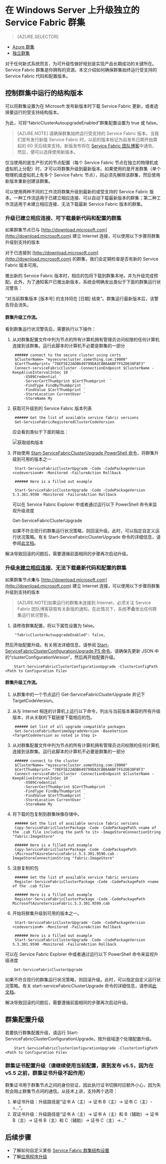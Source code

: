<properties
    pageTitle="在 Windows Server 上升级独立的 Service Fabric 群集 | Azure"
    description="升级运行独立 Service Fabric 群集的 Service Fabric 代码和/或配置，包括设置群集更新模式"
    services="service-fabric"
    documentationcenter=".net"
    author="ChackDan"
    manager="timlt"
    editor="" />
<tags
    ms.assetid="66296cc6-9524-4c6a-b0a6-57c253bdf67e"
    ms.service="service-fabric"
    ms.devlang="dotnet"
    ms.topic="article"
    ms.tgt_pltfrm="na"
    ms.workload="na"
    ms.date="02/02/2017"
    wacn.date="03/03/2017"
    ms.author="chackdan" />  


# 在 Windows Server 上升级独立的 Service Fabric 群集

> [AZURE.SELECTOR]
- [Azure 群集](/documentation/articles/service-fabric-cluster-upgrade/)
- [独立群集](/documentation/articles/service-fabric-cluster-upgrade-windows-server/)

对于任何新式系统而言，为可升级性做好规划是实现产品长期成功的关键所在。Service Fabric 群集是你拥有的资源。本文介绍如何确保群集始终运行受支持的 Service Fabric 代码和配置版本。

## 控制群集中运行的结构版本

可以将群集设置为在 Microsoft 发布新版本时下载 Service Fabric 更新，或者选择要运行的受支持结构版本。

为此，可将“fabricClusterAutoupgradeEnabled”群集配置设置为 true 或 false。


>[AZURE.NOTE] 请确保群集始终运行受支持的 Service Fabric 版本。当我们宣布发行新版 Service Fabric 时，以前的版本标记为自发布日期开始算起的 60 天后结束支持。新版发布将在 [Service Fabric 团队博客](https://blogs.msdn.microsoft.com/azureservicefabric/)中通告。然后，便可以选择使用新版本。


仅当使用的是生产形式的节点配置（每个 Service Fabric 节点在独立的物理机或虚拟机上分配）时，才可以将群集升级到最新版本。如果使用的是开发群集（单个物理机或虚拟机上有多个 Service Fabric 节点），则必须先解除该群集，然后使用新版本重新创建该群集。


可以使用两种不同的工作流将群集升级到最新的或受支持的 Service Fabric 版本。一种工作流适用于已建立相应连接、可以自动下载最新版本的群集；第二种工作流适用于未建立相应连接、无法下载最新 Service Fabric 版本的群集。

### 升级已建立相应连接、可下载最新代码和配置的群集 

如果群集节点已与 [http://download.microsoft.com](http://download.microsoft.com) 建立 Internet 连接，可以使用以下步骤将群集升级到支持的版本

对于已连接到 [http://download.microsoft.com](http://download.microsoft.com) 的群集，我们会定期检查是否有新的 Service Fabric 版本可用。


推出新的 Service Fabric 版本时，相应的包将下载到群集本地，并为升级完成预配。此外，为了通知客户已推出新版本，系统会明确发出类似于下面的群集运行状况警告：

“对当前群集版本 [版本号] 的支持将在 [日期] 结束”。群集运行最新版本后，该警告将会消失。


#### 群集升级工作流。
 
看到群集运行状况警告后，需要执行以下操作：

1. 从对群集配置文件中列为节点的所有计算机拥有管理员访问权限的任何计算机连接到该群集。运行此脚本的计算机不必要是群集的一部分



		###### connect to the secure cluster using certs
		$ClusterName= "mysecurecluster.something.com:19000"
		$CertThumbprint= "70EF5E22ADB649799DA3C8B6A6BF7FG2D630F8F3" 
		Connect-serviceFabricCluster -ConnectionEndpoint $ClusterName -KeepAliveIntervalInSec 10 `
			-X509Credential `
			-ServerCertThumbprint $CertThumbprint  `
			-FindType FindByThumbprint `
			-FindValue $CertThumbprint `
			-StoreLocation CurrentUser `
			-StoreName My


2. 获取可升级到的 Service Fabric 版本列表



		###### Get the list of available service fabric versions 
		Get-ServiceFabricRegisteredClusterCodeVersion


	应会看到类似于下面的输出：

	![获取结构版本][getfabversions]  


3. 开始使用 [Start-ServiceFabricClusterUpgrade PowerShell 命令](https://msdn.microsoft.com/zh-cn/library/mt125872.aspx)，将群集升级到可用的版本之一



		Start-ServiceFabricClusterUpgrade -Code -CodePackageVersion <codeversion#> -Monitored -FailureAction Rollback

		###### Here is a filled out example

		Start-ServiceFabricClusterUpgrade -Code -CodePackageVersion 5.3.301.9590 -Monitored -FailureAction Rollback
	

	可以在 Service Fabric Explorer 中或者通过运行以下 PowerShell 命令来监视升级进度



	Get-ServiceFabricClusterUpgrade


	如果不符合现行的群集运行状况策略，则回滚升级。此时，可以指定自定义运行状况策略。有关 Start-ServiceFabricClusterUpgrade 命令的详细信息，请参阅[此文档](https://msdn.microsoft.com/zh-cn/library/mt125872.aspx)。

解决导致回滚的问题后，需要遵循前面相同的步骤再次启动升级。


### 升级<U>未建立相应连接</u>、无法下载最新代码和配置的群集

如果群集节点**未**与 [http://download.microsoft.com](http://download.microsoft.com) 建立 Internet 连接，可以使用以下步骤将群集升级到支持的版本


>[AZURE.NOTE]如果运行的群集未连接到 Internet，必须关注 Service Fabric 团队博客获取有关新版的通知。在此情况下，系统**不会**发出任何群集运行状况警告。

1. 请修改群集配置，将以下属性设置为 false。

        "fabricClusterAutoupgradeEnabled": false,

然后开始配置升级。有关用法详细信息，请参阅 [Start-ServiceFabricClusterConfigurationUpgrade PS 命令](https://msdn.microsoft.com/zh-cn/library/mt788302.aspx)。请确保先更新 JSON 中的“clusterConfigurationVersion”，然后再开始配置升级。



    	Start-ServiceFabricClusterConfigurationUpgrade -ClusterConfigPath <Path to Configuration File> 



#### 群集升级工作流。
1. 从群集中的一个节点运行 Get-ServiceFabricClusterUpgrade 并记下 TargetCodeVersion。
2. 从与 Internet 相连的计算机上运行以下命令，列出与当前版本兼容的所有升级版本，并从关联的下载链接下载相应的包。

   
	    ###### Get list of all upgrade compatible packages
	    Get-ServiceFabricRuntimeUpgradeVersion -BaseVersion <TargetCodeVersion as noted in Step 1>

3. 从对群集配置文件中列为节点的所有计算机拥有管理员访问权限的任何计算机连接到该群集。运行此脚本的计算机不必要是群集的一部分
   


		###### connect to the cluster
		$ClusterName= "mysecurecluster.something.com:19000"
		$CertThumbprint= "70EF5E22ADB649799DA3C8B6A6BF7FG2D630F8F3" 
		Connect-serviceFabricCluster -ConnectionEndpoint $ClusterName -KeepAliveIntervalInSec 10 `
			-X509Credential `
			-ServerCertThumbprint $CertThumbprint  `
			-FindType FindByThumbprint `
			-FindValue $CertThumbprint `
			-StoreLocation CurrentUser `
			-StoreName My

4. 将下载的包复制到群集映像存储中。
   


		###### Get the list of available service fabric versions 
		Copy-ServiceFabricClusterPackage -Code -CodePackagePath <name of the .cab file including the path to it> -ImageStoreConnectionString "fabric:ImageStore"

		###### Here is a filled out example
		Copy-ServiceFabricClusterPackage -Code -CodePackagePath .\MicrosoftAzureServiceFabric.5.3.301.9590.cab -ImageStoreConnectionString "fabric:ImageStore"



5. 注册复制的包



		###### Get the list of available service fabric versions 
		Register-ServiceFabricClusterPackage -Code -CodePackagePath <name of the .cab file> 

		###### Here is a filled out example
		Register-ServiceFabricClusterPackage -Code -CodePackagePath MicrosoftAzureServiceFabric.5.3.301.9590.cab




6. 开始将群集升级到可用的版本之一。



		Start-ServiceFabricClusterUpgrade -Code -CodePackageVersion <codeversion#> -Monitored -FailureAction Rollback

		###### Here is a filled out example
		Start-ServiceFabricClusterUpgrade -Code -CodePackageVersion 5.3.301.9590 -Monitored -FailureAction Rollback
		

可以在 Service Fabric Explorer 中或者通过运行以下 PowerShell 命令来监视升级进度



		Get-ServiceFabricClusterUpgrade


如果不符合现行的群集运行状况策略，则回滚升级。此时，可以指定自定义运行状况策略。有关 start-serviceFabricClusterUpgrade 命令的详细信息，请参阅[此文档](https://msdn.microsoft.com/zh-cn/library/mt125872.aspx)。

解决导致回滚的问题后，需要遵循前面相同的步骤再次启动升级。


## 群集配置升级
若要执行群集配置升级，请运行 Start-ServiceFabricClusterConfigurationUpgrade。按升级域逐个处理配置升级。



	    Start-ServiceFabricClusterConfigurationUpgrade -ClusterConfigPath <Path to Configuration File> 


### 群集证书配置升级（请继续使用当前配置，直到发布 v5.5，因为在 v5.5 之前，群集证书升级不起作用）
群集证书用于群集节点之间的身份验证，因此执行证书切换时应额外小心，因为失败会阻止群集节点间的通信。从技术上讲，支持两个选项：

1. 单证书升级：升级路径是“证书 A（主）-> 证书 B（主）-> 证书 C（主）->...”。
2. 双证书升级：升级路径是“证书 A（主）-> 证书 A（主）和 B（辅助）-> 证书 B（主）-> 证书 B（主）和 C（辅助）-> 证书 C（主）->...”


## 后续步骤
- 了解如何自定义某些 [Service Fabric 群集结构设置](/documentation/articles/service-fabric-cluster-fabric-settings/)
- 了解[应用程序升级](/documentation/articles/service-fabric-application-upgrade/)

<!--Image references-->

[getfabversions]: ./media/service-fabric-cluster-upgrade-windows-server/getfabversions.PNG

<!---HONumber=Mooncake_0227_2017-->
<!--Update_Description: add "群集配置升级" section-->